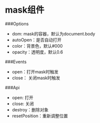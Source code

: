 mask组件
====================

###Options
* dom: mask的容器，默认为document.body
* autoOpen：是否自动打开
* color：背景色，默认#000
* opacity：透明度，默认0.6

###Events
* open：打开mask时触发
* close： 关闭mask时触发

###Api
* open: 打开
* close: 关闭
* destroy：删除对象
* resetPosition：重新调整位置